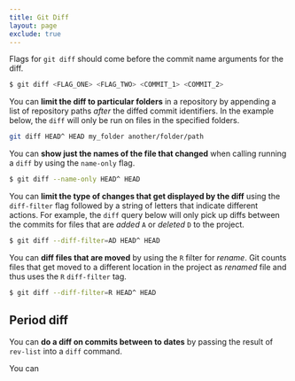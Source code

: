 ```yaml
---
title: Git Diff
layout: page
exclude: true
---
```


Flags for `git diff` should come before the commit name arguments for the diff.
```bash
$ git diff <FLAG_ONE> <FLAG_TWO> <COMMIT_1> <COMMIT_2>
```

You can **limit the diff to particular folders** in a repository by appending a list of repository paths *after* the diffed commit identifiers. In the example below, the `diff` will only be run on files in the specified folders.
```bash
git diff HEAD^ HEAD my_folder another/folder/path
```

You can **show just the names of the file that changed** when calling running a `diff` by using the `name-only` flag.
```bash
$ git diff --name-only HEAD^ HEAD
```

You can **limit the type of changes that get displayed by the diff** using the `diff-filter` flag followed by a string of letters that indicate different actions. For example, the `diff` query below will only pick up diffs between the commits for files that are *added* `A` or *deleted* `D` to the project.
```bash
$ git diff --diff-filter=AD HEAD^ HEAD
```

You can **diff files that are moved** by using the `R` filter for *rename*. Git counts files that get moved to a different location in the project as *renamed* file and thus uses the `R` `diff-filter` tag.
```bash
$ git diff --diff-filter=R HEAD^ HEAD
```

## Period diff

You can **do a diff on commits between to dates** by passing the result of `rev-list` into a `diff` command. 

You can 
<!--stackedit_data:
eyJoaXN0b3J5IjpbNDU5MDI3MzIwLC0xOTYzOTUzMjA3LC0xND
UyNzM5MTQzLC0zMzY3MjY3NTksLTIyMDcwNDNdfQ==
-->